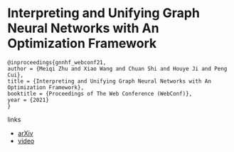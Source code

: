 # Interpreting and Unifying Graph Neural Networks with An Optimization Framework

```
@inproceedings{gnnhf_webconf21,
author = {Meiqi Zhu and Xiao Wang and Chuan Shi and Houye Ji and Peng Cui},
title = {Interpreting and Unifying Graph Neural Networks with An Optimization Framework},
booktitle = {Proceedings of The Web Conference (WebConf)},
year = {2021}
}
```

links
- [arXiv](https://arxiv.org/abs/2101.11859)
- [video](https://www.youtube.com/watch?v=CUkrotAwQVI)